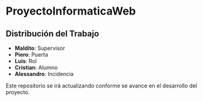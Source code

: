 # ProyectoInformaticaWeb

## Distribución del Trabajo


- **Maldito**: Supervisor  
- **Piero**: Puerta  
- **Luis**: Rol  
- **Cristian**: Alumno  
- **Alessandro**: Incidencia  

Este repositorio se irá actualizando conforme se avance en el desarrollo del proyecto.

